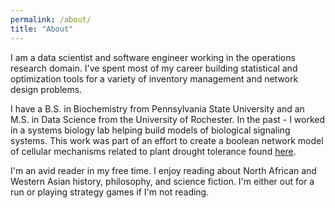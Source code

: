 ```yaml
---
permalink: /about/
title: "About"
---
```


I am a data scientist and software engineer working in the operations research domain. I've spent most of my career building
statistical and optimization tools for a variety of inventory management and network design problems.

I have a B.S. in Biochemistry from Pennsylvania State University and an M.S. in Data Science from the University of Rochester. In
the past - I worked in a systems biology lab helping build models of biological signaling systems. This work was part of an effort to create a boolean network model of cellular mechanisms related to plant drought tolerance found [here](https://journals.plos.org/plosbiology/article?id=10.1371/journal.pbio.2003451).

I'm an avid reader in my free time. I enjoy reading about North African and Western Asian history, philosophy, and science fiction.
I'm either out for a run or playing strategy games if I'm not reading.

